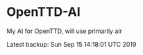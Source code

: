 # OpenTTD-AI
My AI for OpenTTD, will use primarily air

Latest backup: Sun Sep 15 14:18:01 UTC 2019
